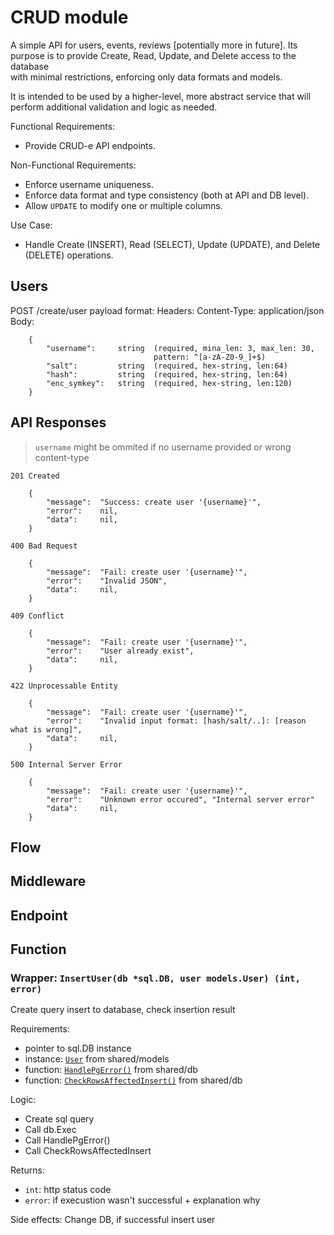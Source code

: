 # CRUD module

A simple API for users, events, reviews [potentially more in future].
Its purpose is to provide Create, Read, Update, and Delete access to the database  
with minimal restrictions, enforcing only data formats and models.  

It is intended to be used by a higher-level, more abstract service that will  
perform additional validation and logic as needed.

Functional Requirements:
- Provide CRUD-e API endpoints.

Non-Functional Requirements:
- Enforce username uniqueness.
- Enforce data format and type consistency (both at API and DB level).
- Allow `UPDATE` to modify one or multiple columns.

Use Case:
- Handle Create (INSERT), Read (SELECT), Update (UPDATE), and Delete (DELETE)
    operations.


## Users
<!-- {{{ Users -->
POST /create/user
payload format:
Headers:
    Content-Type: application/json
Body:
```
    {
        "username":     string  (required, mina_len: 3, max_len: 30,
                                pattern: ^[a-zA-Z0-9_]+$)
        "salt":         string  (required, hex-string, len:64)
        "hash":         string  (required, hex-string, len:64)
        "enc_symkey":   string  (required, hex-string, len:120)
    }
```

## API Responses
<!-- {{{ Responses: 201, 400, 409, 422, 500 -->
> `username` might be ommited if no username provided or wrong content-type

    201 Created
```
    {
        "message":  "Success: create user '{username}'",
        "error":    nil,
        "data":     nil,
    }
```
    400 Bad Request
```
    {
        "message":  "Fail: create user '{username}'",
        "error":    "Invalid JSON",
        "data":     nil,
    }
```
    409 Conflict 
```
    {
        "message":  "Fail: create user '{username}'",
        "error":    "User already exist",
        "data":     nil,
    }
```
    422 Unprocessable Entity
```
    {
        "message":  "Fail: create user '{username}'",
        "error":    "Invalid input format: [hash/salt/..]: [reason what is wrong]",
        "data":     nil,
    }
```
    500 Internal Server Error
```
    {
        "message":  "Fail: create user '{username}'",
        "error":    "Unknown error occured", "Internal server error"
        "data":     nil,
    }
```
<!-- Response }}} -->
## Flow
<!-- {{{ Flow -->

## Middleware

## Endpoint

## Function
### Wrapper: `InsertUser(db *sql.DB, user models.User) (int, error)`
Create query insert to database, check insertion result<br>

Requirements:
- pointer to sql.DB instance
- instance: [`User`](shared.md#struct-usermodel) from shared/models
- function: [`HandlePgError()`](shared.md#handlepgerrorerr-error-int-error) from shared/db
- function: [`CheckRowsAffectedInsert()`](shared.md#checkrowsaffectedinsertrows-int64-error) from shared/db<br>

Logic:
- Create sql query
- Call db.Exec
- Call HandlePgError()
- Call CheckRowsAffectedInsert<br>

Returns:
- `int`:    http status code
- `error`:  if execustion wasn't successful + explanation why<br>

Side effects:
Change DB, if successful insert user<br><br>
<!-- Flow }}} -->
<!-- Users }}} -->




